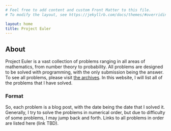 ```yaml
---
# Feel free to add content and custom Front Matter to this file.
# To modify the layout, see https://jekyllrb.com/docs/themes/#overriding-theme-defaults

layout: home
title: Project Euler
---
```


## About

Project Euler is a vast collection of problems ranging in all areas of mathematics, from number theory to probability. All problems are designed to be solved with programming, with the only submission being the answer. To see all problems, please visit [the archives](https://projecteuler.net/archives). In this website, I will list all of the problems that I have solved. 

### Format

So, each problem is a blog post, with the date being the date that I solved it. Generally, I try to solve the problems in numerical order, but due to difficulty of some problems, I may jump back and forth. Links to all problems in order are listed here (link TBD).